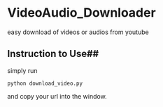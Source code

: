 # VideoAudio_Downloader
easy download of videos or audios from youtube

## Instruction to Use##

simply run

`python download_video.py`

and copy your url into the window.